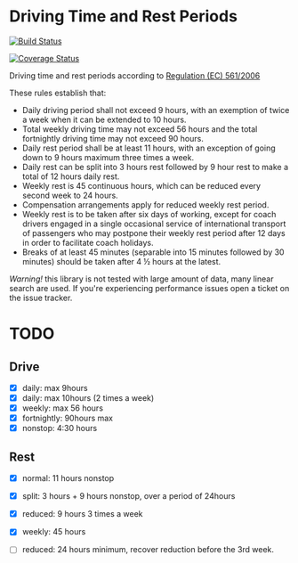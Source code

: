 Driving Time and Rest Periods
=============================

[![Build Status](https://travis-ci.org/Axxiss/driving-time.png?branch=master)](https://travis-ci.org/Axxiss/driving-time)

[![Coverage Status](https://coveralls.io/repos/Axxiss/driving-time/badge.png?branch=master)](https://coveralls.io/r/Axxiss/driving-time?branch=master)

Driving time and rest periods according to [Regulation (EC) 561/2006][1]

These rules establish that:

- Daily driving period shall not exceed 9 hours, with an exemption of twice a week when it can be extended to 10 hours.
- Total weekly driving time may not exceed 56 hours and the total fortnightly driving time may not exceed 90 hours.
- Daily rest period shall be at least 11 hours, with an exception of going down to 9 hours maximum three times a week.
- Daily rest can be split into 3 hours rest followed by 9 hour rest to make a total of 12 hours daily rest.
- Weekly rest is 45 continuous hours, which can be reduced every second week to 24 hours.
- Compensation arrangements apply for reduced weekly rest period.
- Weekly rest is to be taken after six days of working, except for coach drivers engaged in a single occasional service of international transport of passengers who may postpone their weekly rest period after 12 days in order to facilitate coach holidays.
- Breaks of at least 45 minutes (separable into 15 minutes followed by 30 minutes) should be taken after 4 ½ hours at the latest.


_Warning!_ this library is not tested with large amount of data, many linear search are used. If you're experiencing
performance issues open a ticket on the issue tracker.


TODO
====

Drive
-------

- [x] daily: max 9hours
- [x] daily: max 10hours (2 times a week)
- [x] weekly: max 56 hours
- [x] fortnightly: 90hours max
- [x] nonstop: 4:30 hours

Rest
----
- [x] normal: 11 hours nonstop
- [x] split: 3 hours + 9 hours nonstop, over a period of 24hours
- [x] reduced: 9 hours 3 times a week
- [x] weekly: 45 hours
- [ ] reduced: 24 hours minimum, recover reduction before the 3rd week.



[1]: http://ec.europa.eu/transport/modes/road/social_provisions/driving_time/